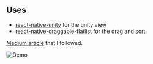 ## Uses 
* [react-native-unity](https://github.com/azesmway/react-native-unity) for the unity view
* [react-native-draggable-flatlist](https://github.com/computerjazz/react-native-draggable-flatlist) for the drag and sort.

[Medium article](https://medium.com/@salaheddine.ly/part-i-integrating-unity-games-to-react-native-apps-for-beginners-for-android-4c48031e2829) that I followed. 

![Demo](https://github.com/AlistairM13/rn-test/assets/105148183/588157d9-f93d-4f58-a20b-e9d2a7fc1837)
